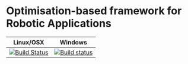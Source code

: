 Optimisation-based framework for Robotic Applications
=====================================================

| Linux/OSX        | Windows  |
| ------------- |:-------------:|
| [![Build Status](https://travis-ci.org/syroco/orca.svg?branch=master)](https://travis-ci.org/syroco/orca)     | [![Build status](https://ci.appveyor.com/api/projects/status/vq4jxmcqmtjgom1x?svg=true)](https://ci.appveyor.com/project/ahoarau/orca) |




